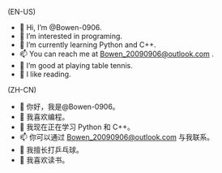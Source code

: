 (EN-US)
- 👋 Hi, I’m @Bowen-0906.
- 👀 I’m interested in programing.
- 🌱 I’m currently learning Python and C++.
- 📫 You can reach me at Bowen_20090906@outlook.com .
- 🏓 I’m good at playing table tennis.
- 📖 I like reading.

(ZH-CN)
- 👋 你好，我是@Bowen-0906。
- 👀 我喜欢编程。
- 🌱 我现在正在学习 Python 和 C++。
- 📫 你可以通过 Bowen_20090906@outlook.com 与我联系。
- 🏓 我擅长打乒乓球。
- 📖 我喜欢读书。

<!---
Bowen-0906/Bowen-0906 is a ✨ special ✨ repository because its `README.md` (this file) appears on your GitHub profile.
You can click the Preview link to take a look at your changes.
--->
